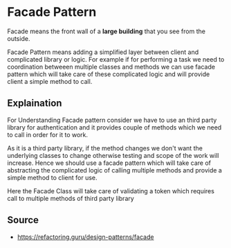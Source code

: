 
# Facade Pattern

Facade means the front wall of a **large building** that you see from the outside.

Facade Pattern means adding a simplified layer between client and complicated library or logic. For example if for performing a task we need to coordination betweeen multiple classes and methods we can use facade pattern which will take care of these complicated logic and will provide client a simple method to call.

## Explaination

For Understanding Facade pattern consider we have to use an third party library for authentication and it provides couple of methods which we need to call in order for it to work.

As it is a third party library, if the method changes we don't want the underlying classes to change otherwise testing and scope of the work will increase. Hence we should use a facade pattern which will take care of abstracting the complicated logic of calling multiple methods and provide a simple method to client for use.

Here the Facade Class will take care of validating a token which requires call to multiple methods of third party library 

## Source

- https://refactoring.guru/design-patterns/facade
